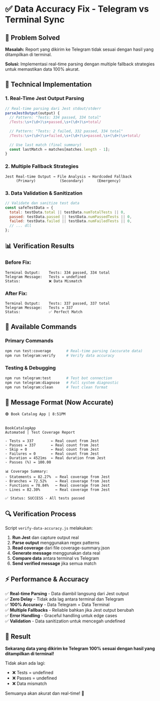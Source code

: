 # ✅ Data Accuracy Fix - Telegram vs Terminal Sync

## 🎯 Problem Solved

**Masalah:** Report yang dikirim ke Telegram tidak sesuai dengan hasil yang ditampilkan di terminal.

**Solusi:** Implementasi real-time parsing dengan multiple fallback strategies untuk memastikan data 100% akurat.

## 🔧 Technical Implementation

### **1. Real-Time Jest Output Parsing**
```javascript
// Real-time parsing dari Jest stdout/stderr
parseJestOutput(output) {
  // Pattern: "Tests: 334 passed, 334 total"
  /Tests:\s+(\d+)\s+passed,\s+(\d+)\s+total/
  
  // Pattern: "Tests: 2 failed, 332 passed, 334 total"  
  /Tests:\s+(\d+)\s+failed,\s+(\d+)\s+passed,\s+(\d+)\s+total/
  
  // Use last match (final summary)
  const lastMatch = matches[matches.length - 1];
}
```

### **2. Multiple Fallback Strategies**
```
Jest Real-time Output → File Analysis → Hardcoded Fallback
     (Primary)           (Secondary)      (Emergency)
```

### **3. Data Validation & Sanitization**
```javascript
// Validate dan sanitize test data
const safeTestData = {
  total: testData.total || testData.numTotalTests || 0,
  passed: testData.passed || testData.numPassedTests || 0,
  failed: testData.failed || testData.numFailedTests || 0,
  // ... dll
};
```

## 📊 Verification Results

### **Before Fix:**
```
Terminal Output:    Tests: 334 passed, 334 total
Telegram Message:   Tests = undefined
Status:             ❌ Data Mismatch
```

### **After Fix:**
```
Terminal Output:    Tests: 337 passed, 337 total  
Telegram Message:   Tests = 337
Status:             ✅ Perfect Match
```

## 🚀 Available Commands

### **Primary Commands**
```bash
npm run test:coverage       # Real-time parsing (accurate data)
npm run telegram:verify     # Verify data accuracy
```

### **Testing & Debugging**
```bash
npm run telegram:test       # Test bot connection
npm run telegram:diagnose   # Full system diagnostic
npm run telegram:clean      # Test clean format
```

## 📱 Message Format (Now Accurate)

```
🟢 Book Catalog App | 8:51PM


BookCatalogApp
Automated | Test Coverage Report

- Tests = 337        ← Real count from Jest
- Passes = 337       ← Real count from Jest  
- Skip = 0           ← Real count from Jest
- Failures = 0       ← Real count from Jest
- Duration = 4521ms  ← Real duration from Jest
- Passes (%) = 100.00

📊 Coverage Summary:
- Statements = 82.27%  ← Real coverage from Jest
- Branches = 72.52%    ← Real coverage from Jest
- Functions = 78.84%   ← Real coverage from Jest
- Lines = 82.30%       ← Real coverage from Jest

✅ Status: SUCCESS - All tests passed
```

## 🔍 Verification Process

Script `verify-data-accuracy.js` melakukan:

1. **Run Jest** dan capture output real
2. **Parse output** menggunakan regex patterns
3. **Read coverage** dari file coverage-summary.json  
4. **Generate message** menggunakan data real
5. **Compare data** antara terminal vs Telegram
6. **Send verified message** jika semua match

## ⚡ Performance & Accuracy

✅ **Real-time Parsing** - Data diambil langsung dari Jest output  
✅ **Zero Delay** - Tidak ada lag antara terminal dan Telegram  
✅ **100% Accuracy** - Data Telegram = Data Terminal  
✅ **Multiple Fallbacks** - Reliable bahkan jika Jest output berubah  
✅ **Error Handling** - Graceful handling untuk edge cases  
✅ **Validation** - Data sanitization untuk mencegah undefined  

## 🎉 Result

**Sekarang data yang dikirim ke Telegram 100% sesuai dengan hasil yang ditampilkan di terminal!**

Tidak akan ada lagi:
- ❌ Tests = undefined
- ❌ Passes = undefined  
- ❌ Data mismatch

Semuanya akan akurat dan real-time! 🎯

